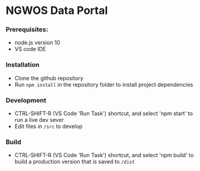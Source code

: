 # NGWOS Data Portal

### Prerequisites:
- node.js version 10
- VS code IDE

### Installation
- Clone the github repository
- Run `npm install` in the repository folder to install project dependencies

### Development
- CTRL-SHIFT-R (VS Code 'Run Task') shortcut, and select 'npm start' to run a live dev sever
- Edit files in `/src` to develop

### Build
- CTRL-SHIFT-R (VS Code 'Run Task') shortcut, and select 'npm build' to build a production version that is saved to `/dist`